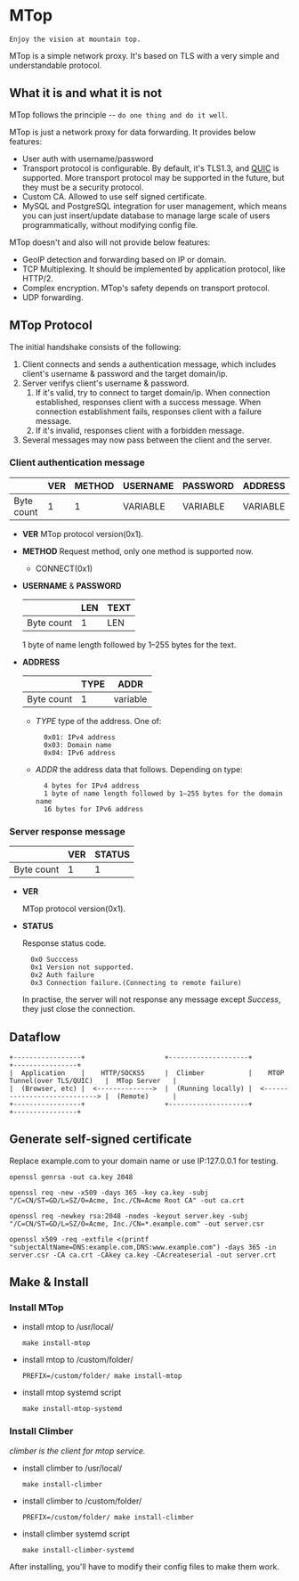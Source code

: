 # MTop

`Enjoy the vision at mountain top.`

MTop is a simple network proxy. It's based on TLS with a very simple and understandable protocol.

## What it is and what it is not

MTop follows the principle -- `do one thing and do it well`.

MTop is just a network proxy for data forwarding. It provides below features:

* User auth with username/password
* Transport protocol is configurable. By default, it's TLS1.3, and [QUIC](https://en.wikipedia.org/wiki/QUIC) is supported. More transport protocol may be supported in the future, but they must be a security protocol.
* Custom CA. Allowed to use self signed certificate.
* MySQL and PostgreSQL integration for user management, which means you can just insert/update database to manage large scale of users programmatically, without modifying config file.

MTop doesn't and also will not provide below features:

* GeoIP detection and forwarding based on IP or domain.
* TCP Multiplexing. It should be implemented by application protocol, like HTTP/2.
* Complex encryption. MTop's safety depends on transport protocol.
* UDP forwarding.

## MTop Protocol

The initial handshake consists of the following:

1. Client connects and sends a authentication message, which includes client's username & password and the target domain/ip.
2. Server verifys client's username & password.
   1. If it's valid, try to connect to target domain/ip. When connection established, responses client with a success message. When connection establishment fails, responses client with a failure message.
   2. If it's invalid, responses client with a forbidden message.
3. Several messages may now pass between the client and the server.

### Client authentication message

|            | VER | METHOD | USERNAME | PASSWORD | ADDRESS  |
| ---------- | --- | ------ | -------- | -------- | -------- |
| Byte count | 1   | 1      | VARIABLE | VARIABLE | VARIABLE |

* **VER**
  MTop protocol version(0x1).

* **METHOD**
  Request method, only one method is supported now.
  * CONNECT(0x1)
  
* **USERNAME** & **PASSWORD**
  
    |            | LEN | TEXT |
    | ---------- | --- | ---- |
    | Byte count | 1   | LEN  |

    1 byte of name length followed by 1–255 bytes for the text.

* **ADDRESS**

    |            | TYPE | ADDR     |
    | ---------- | ---- | -------- |
    | Byte count | 1    | variable |

    * *TYPE*
        type of the address. One of:

            0x01: IPv4 address
            0x03: Domain name
            0x04: IPv6 address

    * *ADDR*
        the address data that follows. Depending on type:

            4 bytes for IPv4 address
            1 byte of name length followed by 1–255 bytes for the domain name
            16 bytes for IPv6 address

### Server response message

|            | VER | STATUS |
| ---------- | --- | ------ |
| Byte count | 1   | 1      |

* **VER**
  
  MTop protocol version(0x1).

* **STATUS**
  
  Response status code.

        0x0 Succcess
        0x1 Version not supported.
        0x2 Auth failure
        0x3 Connection failure.(Connecting to remote failure)
   
  
  In practise, the server will not response any message except *Success*, they just close the connection.


## Dataflow

```
+-----------------+                    +--------------------+                                 +----------------+
|  Application    |    HTTP/SOCKS5     |  Climber           |    MTOP Tunnel(over TLS/QUIC)   |  MTop Server   |
|  (Browser, etc) |  <-------------->  |  (Running locally) |  <----------------------------> |  (Remote)      |
+-----------------+                    +--------------------+                                 +----------------+
```

## Generate self-signed certificate

Replace example.com to your domain name or use IP:127.0.0.1 for testing.
    
```openssl genrsa -out ca.key 2048```

```openssl req -new -x509 -days 365 -key ca.key -subj "/C=CN/ST=GD/L=SZ/O=Acme, Inc./CN=Acme Root CA" -out ca.crt```

```openssl req -newkey rsa:2048 -nodes -keyout server.key -subj "/C=CN/ST=GD/L=SZ/O=Acme, Inc./CN=*.example.com" -out server.csr```

```openssl x509 -req -extfile <(printf "subjectAltName=DNS:example.com,DNS:www.example.com") -days 365 -in server.csr -CA ca.crt -CAkey ca.key -CAcreateserial -out server.crt```

## Make & Install

### Install MTop
    
* install mtop to /usr/local/
  
  ```make install-mtop```
   
* install mtop to /custom/folder/

  ```PREFIX=/custom/folder/ make install-mtop```

* install mtop systemd script

  ```make install-mtop-systemd```

### Install Climber

*climber is the client for mtop service.*

* install climber to /usr/local/
  
  ```make install-climber```
   
* install climber to /custom/folder/

  ```PREFIX=/custom/folder/ make install-climber```

* install climber systemd script

  ```make install-climber-systemd```

After installing, you'll have to modify their config files to make them work.
